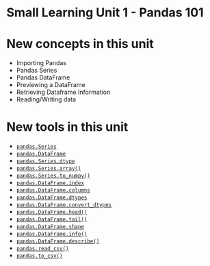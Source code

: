 # Small Learning Unit 1 - Pandas 101

# New concepts in this unit

- Importing Pandas
- Pandas Series
- Pandas DataFrame
- Previewing a DataFrame
- Retrieving Dataframe Information
- Reading/Writing data 

# New tools in this unit

- [`pandas.Series`](https://pandas.pydata.org/pandas-docs/stable/reference/api/pandas.Series.html)
- [`pandas.DataFrame`](https://pandas.pydata.org/pandas-docs/stable/reference/api/pandas.DataFrame.html)
- [`pandas.Series.dtype`](https://pandas.pydata.org/pandas-docs/stable/reference/api/pandas.Series.dtype.html)
- [`pandas.Series.array()`](https://pandas.pydata.org/pandas-docs/stable/reference/api/pandas.Series.array.html)
- [`pandas.Series.to_numpy()`](https://pandas.pydata.org/pandas-docs/stable/reference/api/pandas.Series.to_numpy.html)
- [`pandas.DataFrame.index`](https://pandas.pydata.org/pandas-docs/stable/reference/api/pandas.DataFrame.index.html)
- [`pandas.DataFrame.columns`](https://pandas.pydata.org/pandas-docs/stable/reference/api/pandas.DataFrame.columns.html)
- [`pandas.DataFrame.dtypes`](https://pandas.pydata.org/pandas-docs/stable/reference/api/pandas.DataFrame.dtypes.html)
- [`pandas.DataFrame.convert_dtypes`](https://pandas.pydata.org/pandas-docs/stable/reference/api/pandas.DataFrame.convert_dtypes.html)
- [`pandas.DataFrame.head()`](https://pandas.pydata.org/pandas-docs/stable/reference/api/pandas.DataFrame.head.html)
- [`pandas.DataFrame.tail()`](https://pandas.pydata.org/pandas-docs/stable/reference/api/pandas.DataFrame.tail.html)
- [`pandas.DataFrame.shape`](https://pandas.pydata.org/pandas-docs/stable/reference/api/pandas.DataFrame.shape.html)
- [`pandas.DataFrame.info()`](https://pandas.pydata.org/pandas-docs/stable/reference/api/pandas.DataFrame.info.html)
- [`pandas.DataFrame.describe()`](https://pandas.pydata.org/pandas-docs/stable/reference/api/pandas.DataFrame.describe.html)
- [`pandas.read_csv()`](https://pandas.pydata.org/pandas-docs/stable/reference/api/pandas.read_csv.html)
- [`pandas.to_csv()`](https://pandas.pydata.org/pandas-docs/stable/reference/api/pandas.read_csv.html)
